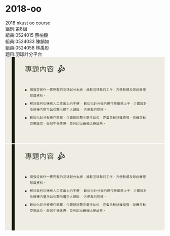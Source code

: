 # 2018-oo</br>
2018 nkust oo course</br>
組別:第8組</br>
組員:0524015 蔡柏毅</br>
組員:0524033 陳韻如</br>
組員:0524058 林禹彤</br>
題目:羽球計分平台</br>
![image](https://github.com/0524015/0524015/blob/master/1546430109835.jpg)
![image](https://github.com/0524015/0524015/blob/master/1546430109835.jpg)

